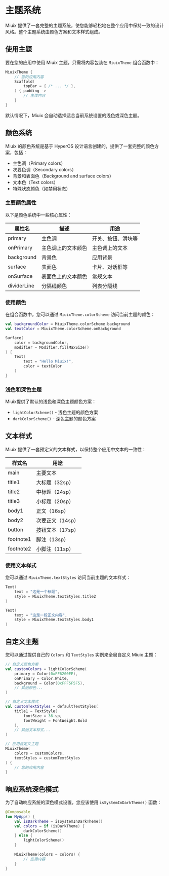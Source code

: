 # 主题系统

Miuix 提供了一套完整的主题系统，使您能够轻松地在整个应用中保持一致的设计风格。整个主题系统由颜色方案和文本样式组成。

## 使用主题

要在您的应用中使用 Miuix 主题，只需将内容包装在 `MiuixTheme` 组合函数中：

```kotlin
MiuixTheme {
    // 您的应用内容
    Scaffold(
        topBar = { /* ... */ },
    ) { padding ->
        // 主体内容
    }
}
```

默认情况下，Miuix 会自动选择适合当前系统设置的浅色或深色主题。

## 颜色系统

Miuix 的颜色系统是基于 HyperOS 设计语言创建的，提供了一套完整的颜色方案，包括：

- 主色调（Primary colors）
- 次要色调（Secondary colors）
- 背景和表面色（Background and surface colors）
- 文本色（Text colors）
- 特殊状态颜色（如禁用状态）

### 主要颜色属性

以下是颜色系统中一些核心属性：

| 属性名      | 描述               | 用途               |
| ----------- | ------------------ | ------------------ |
| primary     | 主色调             | 开关、按钮、滑块等 |
| onPrimary   | 主色调上的文本颜色 | 主色调上的文本     |
| background  | 背景色             | 应用背景           |
| surface     | 表面色             | 卡片、对话框等     |
| onSurface   | 表面色上的文本颜色 | 常规文本           |
| dividerLine | 分隔线颜色         | 列表分隔线         |

### 使用颜色

在组合函数中，您可以通过 `MiuixTheme.colorScheme` 访问当前主题的颜色：

```kotlin
val backgroundColor = MiuixTheme.colorScheme.background
val textColor = MiuixTheme.colorScheme.onBackground

Surface(
    color = backgroundColor,
    modifier = Modifier.fillMaxSize()
) {
    Text(
        text = "Hello Miuix!",
        color = textColor
    )
}
```

### 浅色和深色主题

Miuix提供了默认的浅色和深色主题颜色方案：

- `lightColorScheme()` - 浅色主题的颜色方案
- `darkColorScheme()` - 深色主题的颜色方案

## 文本样式

Miuix 提供了一套预定义的文本样式，以保持整个应用中文本的一致性：

| 样式名    | 用途             |
| --------- | ---------------- |
| main      | 主要文本         |
| title1    | 大标题（32sp）   |
| title2    | 中标题（24sp）   |
| title3    | 小标题（20sp）   |
| body1     | 正文（16sp）     |
| body2     | 次要正文（14sp） |
| button    | 按钮文本（17sp） |
| footnote1 | 脚注（13sp）     |
| footnote2 | 小脚注（11sp）   |

### 使用文本样式

您可以通过 `MiuixTheme.textStyles` 访问当前主题的文本样式：

```kotlin
Text(
    text = "这是一个标题",
    style = MiuixTheme.textStyles.title2
)

Text(
    text = "这是一段正文内容",
    style = MiuixTheme.textStyles.body1
)
```

## 自定义主题

您可以通过提供自己的 `Colors` 和 `TextStyles` 实例来全局自定义 Miuix 主题：

```kotlin
// 自定义颜色方案
val customColors = lightColorScheme(
    primary = Color(0xFF6200EE),
    onPrimary = Color.White,
    background = Color(0xFFF5F5F5),
    // 其他颜色...
)

// 自定义文本样式
val customTextStyles = defaultTextStyles(
    title1 = TextStyle(
        fontSize = 36.sp,
        fontWeight = FontWeight.Bold
    ),
    // 其他文本样式...
)

// 应用自定义主题
MiuixTheme(
    colors = customColors,
    textStyles = customTextStyles
) {
    // 您的应用内容
}
```

## 响应系统深色模式

为了自动响应系统的深色模式设置，您应该使用 `isSystemInDarkTheme()` 函数：

```kotlin
@Composable
fun MyApp() {
    val isDarkTheme = isSystemInDarkTheme()
    val colors = if (isDarkTheme) {
        darkColorScheme()
    } else {
        lightColorScheme()
    }
    
    MiuixTheme(colors = colors) {
        // 应用内容
    }
}
```
